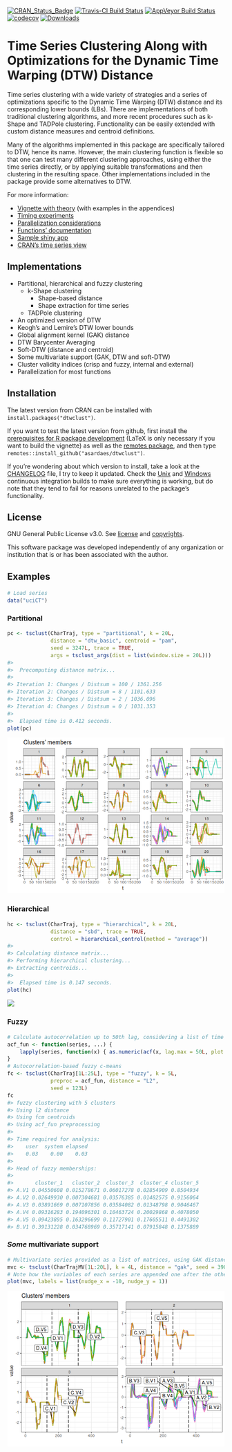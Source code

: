 <!-- README.md is generated from README.Rmd. Please edit that file -->

[![CRAN\_Status\_Badge](http://www.r-pkg.org/badges/version/dtwclust)](https://cran.r-project.org/package=dtwclust)
[![Travis-CI Build
Status](https://travis-ci.org/asardaes/dtwclust.svg?branch=master)](https://travis-ci.org/asardaes/dtwclust)
[![AppVeyor Build
Status](https://ci.appveyor.com/api/projects/status/github/asardaes/dtwclust?branch=master&svg=true)](https://ci.appveyor.com/project/asardaes/dtwclust)
[![codecov](https://codecov.io/gh/asardaes/dtwclust/branch/master/graph/badge.svg)](https://codecov.io/gh/asardaes/dtwclust)
[![Downloads](http://cranlogs.r-pkg.org/badges/dtwclust)](https://cran.r-project.org/package=dtwclust)

# Time Series Clustering Along with Optimizations for the Dynamic Time Warping (DTW) Distance

Time series clustering with a wide variety of strategies and a series of
optimizations specific to the Dynamic Time Warping (DTW) distance and
its corresponding lower bounds (LBs). There are implementations of both
traditional clustering algorithms, and more recent procedures such as
k-Shape and TADPole clustering. Functionality can be easily extended
with custom distance measures and centroid definitions.

Many of the algorithms implemented in this package are specifically
tailored to DTW, hence its name. However, the main clustering function
is flexible so that one can test many different clustering approaches,
using either the time series directly, or by applying suitable
transformations and then clustering in the resulting space. Other
implementations included in the package provide some alternatives to
DTW.

For more information:

  - [Vignette with
    theory](https://cran.r-project.org/web/packages/dtwclust/vignettes/dtwclust.pdf)
    (with examples in the appendices)
  - [Timing
    experiments](https://cran.r-project.org/web/packages/dtwclust/vignettes/timing-experiments.html)
  - [Parallelization
    considerations](https://cran.r-project.org/web/packages/dtwclust/vignettes/parallelization-considerations.html)
  - [Functions’
    documentation](https://cran.r-project.org/web/packages/dtwclust/dtwclust.pdf)
  - [Sample shiny
    app](https://asardaes.shinyapps.io/dtwclust-tsclust-interactive/)
  - [CRAN’s time series
    view](https://cran.r-project.org/web/views/TimeSeries.html)

## Implementations

  - Partitional, hierarchical and fuzzy clustering
      - k-Shape clustering
          - Shape-based distance
          - Shape extraction for time series
      - TADPole clustering
  - An optimized version of DTW
  - Keogh’s and Lemire’s DTW lower bounds
  - Global alignment kernel (GAK) distance
  - DTW Barycenter Averaging
  - Soft-DTW (distance and centroid)
  - Some multivariate support (GAK, DTW and soft-DTW)
  - Cluster validity indices (crisp and fuzzy, internal and external)
  - Parallelization for most functions

## Installation

The latest version from CRAN can be installed with
`install.packages("dtwclust")`.

If you want to test the latest version from github, first install the
[prerequisites for R package
development](https://support.rstudio.com/hc/en-us/articles/200486498-Package-Development-Prerequisites)
(LaTeX is only necessary if you want to build the vignette) as well as
the [remotes package](https://cran.r-project.org/package=remotes), and
then type `remotes::install_github("asardaes/dtwclust")`.

If you’re wondering about which version to install, take a look at the
[CHANGELOG](CHANGELOG.md) file, I try to keep it updated. Check the
[Unix](https://travis-ci.org/asardaes/dtwclust) and
[Windows](https://ci.appveyor.com/project/asardaes/dtwclust) continuous
integration builds to make sure everything is working, but do note that
they tend to fail for reasons unrelated to the package’s functionality.

## License

GNU General Public License v3.0. See [license](LICENSE) and
[copyrights](inst/COPYRIGHTS).

This software package was developed independently of any organization or
institution that is or has been associated with the author.

## Examples

``` r
# Load series
data("uciCT")
```

### Partitional

``` r
pc <- tsclust(CharTraj, type = "partitional", k = 20L, 
              distance = "dtw_basic", centroid = "pam", 
              seed = 3247L, trace = TRUE,
              args = tsclust_args(dist = list(window.size = 20L)))
#> 
#>  Precomputing distance matrix...
#> 
#> Iteration 1: Changes / Distsum = 100 / 1361.256
#> Iteration 2: Changes / Distsum = 8 / 1101.633
#> Iteration 3: Changes / Distsum = 2 / 1036.096
#> Iteration 4: Changes / Distsum = 0 / 1031.353
#> 
#>  Elapsed time is 0.412 seconds.
plot(pc)
```

![](README-partitional-1.png)<!-- -->

### Hierarchical

``` r
hc <- tsclust(CharTraj, type = "hierarchical", k = 20L, 
              distance = "sbd", trace = TRUE,
              control = hierarchical_control(method = "average"))
#> 
#> Calculating distance matrix...
#> Performing hierarchical clustering...
#> Extracting centroids...
#> 
#>  Elapsed time is 0.147 seconds.
plot(hc)
```

![](README-hierarchical-1.png)<!-- -->

### Fuzzy

``` r
# Calculate autocorrelation up to 50th lag, considering a list of time series as input
acf_fun <- function(series, ...) {
    lapply(series, function(x) { as.numeric(acf(x, lag.max = 50L, plot = FALSE)$acf) })
}
# Autocorrelation-based fuzzy c-means
fc <- tsclust(CharTraj[1L:25L], type = "fuzzy", k = 5L,
              preproc = acf_fun, distance = "L2",
              seed = 123L)
fc
#> fuzzy clustering with 5 clusters
#> Using l2 distance
#> Using fcm centroids
#> Using acf_fun preprocessing
#> 
#> Time required for analysis:
#>    user  system elapsed 
#>    0.03    0.00    0.03 
#> 
#> Head of fuzzy memberships:
#> 
#>       cluster_1   cluster_2  cluster_3  cluster_4 cluster_5
#> A.V1 0.04550608 0.015278671 0.06017278 0.02854909 0.8504934
#> A.V2 0.02649930 0.007304681 0.03576385 0.01482575 0.9156064
#> A.V3 0.03891669 0.007107856 0.03584082 0.01348798 0.9046467
#> A.V4 0.09316283 0.194096301 0.10463724 0.20029868 0.4078050
#> A.V5 0.09423895 0.163296699 0.11727901 0.17605511 0.4491302
#> B.V1 0.39131228 0.034768969 0.35717141 0.07915848 0.1375889
```

### *Some* multivariate support

``` r
# Multivariate series provided as a list of matrices, using GAK distance
mvc <- tsclust(CharTrajMV[1L:20L], k = 4L, distance = "gak", seed = 390L)
# Note how the variables of each series are appended one after the other in the plot
plot(mvc, labels = list(nudge_x = -10, nudge_y = 1))
```

![](README-multivariate-1.png)<!-- -->

